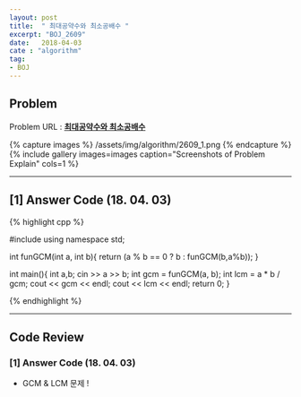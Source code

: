 ```yaml
---
layout: post
title:  " 최대공약수와 최소공배수 "
excerpt: "BOJ_2609"
date:   2018-04-03
cate : "algorithm"
tag:
- BOJ
---
```


## Problem 
Problem URL : **[최대공약수와 최소공배수](https://www.acmicpc.net/problem/2609)**

{% capture images %}
    /assets/img/algorithm/2609_1.png
{% endcapture %}
{% include gallery images=images caption="Screenshots of Problem Explain" cols=1 %}

---

## [1] Answer Code (18. 04. 03)


{% highlight cpp %}

#include<iostream>
using namespace std;

int funGCM(int a, int b){
    return (a % b == 0 ? b : funGCM(b,a%b));
}

int main(){
    int a,b;
    cin >> a >> b;
    int gcm = funGCM(a, b);
    int lcm = a * b / gcm;
    cout << gcm << endl;
    cout << lcm << endl;
    return 0;
}



{% endhighlight %}


---

## Code Review

### [1] Answer Code (18. 04. 03)

* GCM & LCM 문제 !